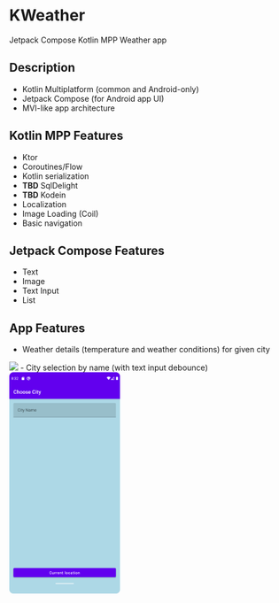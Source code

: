 # KWeather
Jetpack Compose Kotlin MPP Weather app

## Description

- Kotlin Multiplatform (common and Android-only)
- Jetpack Compose (for Android app UI)
- MVI-like app architecture

## Kotlin MPP Features

- Ktor
- Coroutines/Flow
- Kotlin serialization
- **TBD** SqlDelight
- **TBD** Kodein
- Localization
- Image Loading (Coil)
- Basic navigation

## Jetpack Compose Features

- Text
- Image
- Text Input
- List

## App Features

- Weather details (temperature and weather conditions) for given city
<img src="https://raw.githubusercontent.com/krossovochkin/KWeather/master/doc/weather_details.png" width="200"/>
- City selection by name (with text input debounce)
<img src="https://raw.githubusercontent.com/krossovochkin/KWeather/master/doc/city_list.png" width="200"/>
